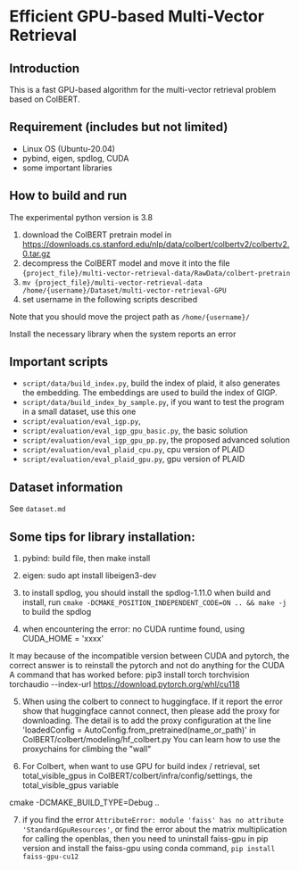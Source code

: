 # Efficient GPU-based Multi-Vector Retrieval 
## Introduction
This is a fast GPU-based algorithm for the multi-vector retrieval problem based on ColBERT.

## Requirement (includes but not limited)

- Linux OS (Ubuntu-20.04)
- pybind, eigen, spdlog, CUDA 
- some important libraries 

## How to build and run

The experimental python version is 3.8

1. download the ColBERT pretrain model in https://downloads.cs.stanford.edu/nlp/data/colbert/colbertv2/colbertv2.0.tar.gz
2. decompress the ColBERT model and move it into the file `{project_file}/multi-vector-retrieval-data/RawData/colbert-pretrain`
3. `mv {project_file}/multi-vector-retrieval-data /home/{username}/Dataset/multi-vector-retrieval-GPU`
4. set username in the following scripts described

Note that you should move the project path as `/home/{username}/`

Install the necessary library when the system reports an error

## Important scripts

- `script/data/build_index.py`, build the index of plaid, it also generates the embedding. The embeddings are used to build the index of GIGP. 
- `script/data/build_index_by_sample.py`, if you want to test the program in a small dataset, use this one
- `script/evaluation/eval_igp.py`, 
- `script/evaluation/eval_igp_gpu_basic.py`, the basic solution 
- `script/evaluation/eval_igp_gpu_pp.py`, the proposed advanced solution 
- `script/evaluation/eval_plaid_cpu.py`, cpu version of PLAID 
- `script/evaluation/eval_plaid_gpu.py`, gpu version of PLAID

## Dataset information

See `dataset.md`

[//]: # (## Prebuilt index)

[//]: # ()
[//]: # (We have prepared the prebuild index of the evaluated dataset, i.e., LoTTE pooled, and MS MARCO, )

[//]: # ()
[//]: # (TODO)

## Some tips for library installation:

1. pybind: build file, then make install

2. eigen: sudo apt install libeigen3-dev

3. to install spdlog, you should install the spdlog-1.11.0
when build and install, run `cmake -DCMAKE_POSITION_INDEPENDENT_CODE=ON .. && make -j` to build the spdlog

4. when encountering the error: no CUDA runtime found, using CUDA_HOME = 'xxxx'

It may because of the incompatible version between CUDA and pytorch, the correct answer is to reinstall the pytorch and not do anything for the CUDA
A command that has worked before:
pip3 install torch torchvision torchaudio --index-url https://download.pytorch.org/whl/cu118

5. When using the colbert to connect to huggingface. If it report the error show that huggingface cannot connect, then please add the proxy for downloading.
The detail is to add the proxy configuration at the line 'loadedConfig  = AutoConfig.from_pretrained(name_or_path)' in ColBERT/colbert/modeling/hf_colbert.py
You can learn how to use the proxychains for climbing the "wall"

6. For Colbert, when want to use GPU for build index / retrieval, set total_visible_gpus in ColBERT/colbert/infra/config/settings, the total_visible_gpus variable

cmake -DCMAKE_BUILD_TYPE=Debug ..

7. if you find the error `AttributeError: module 'faiss' has no attribute 'StandardGpuResources'`, or find the error about the matrix multiplication for calling the openblas, then you need to uninstall faiss-gpu in pip version and install the faiss-gpu using conda command, `pip install faiss-gpu-cu12`
